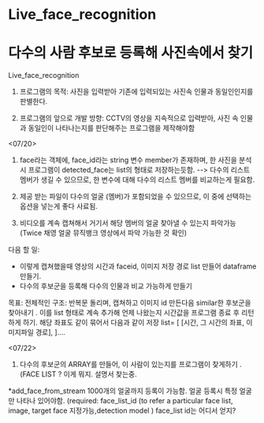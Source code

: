 # Live_face_recognition
# 다수의 사람 후보로 등록해 사진속에서 찾기 
Live_face_recognition
1. 프로그램의 목적: 사진을 입력받아 기존에 입력되있는 사진속 인물과 동일인인지를 판별한다. 

2. 프로그램의 앞으로 개발 방향: CCTV의 영상을 지속적으로 입력받아, 사진 속 인물과 동일인이 나타나는지를 판단해주는 프로그램을 제작해야함 


<07/20>
1. face라는 객체에, face_id라는 string 변수 member가 존재하며, 한 사진을 분석시 프로그램이 detected_face는 list의 형태로 저장하는듯함. 
--> 다수의 리스트 멤버가 생길 수 있으므로, 한 변수에 대해 다수의 리스트 멤버를 비교하는게 필요함. 

2. 제공 받는 파일이 다수의 얼굴 (멤버)가 포함되었을 수 있으므로, 이 중에 선택하는 옵션을 넣는게 좋다 사료됨. 

3. 비디오를 계속 캡쳐해서 거기서 해당 멤버의 얼굴 찾아낼 수 있는지 파악가능 (Twice 채영 얼굴 뮤직뱅크 영상에서 파악 가능한 것 확인)

다음 할 일: 
- 이렇게 캡쳐했을때 영상의 시간과 faceid, 이미지 저장 경로 list 만들어 dataframe 만들기. 
- 다수의 후보군을 등록해 다수의 인물과 비교 가능하게 만들기 
            


목표: 전체적인 구조: 반복문 돌리며, 캡쳐하고 이미지 id 만든다음 similar한 후보군을 찾아내기 .
이를 list 형태로 계속 추가해 언제 나왔는지 시간값을 프로그램 종료 후 리턴하게 하기. 해당 좌표도 같이 묶어서 다음과 같이 저장 
list=  [ [시간, 그 시간의 좌표, 이미지파일 경로], ]....

<07/22>
1. 다수의 후보군의 ARRAY를 만들어, 이 사람이 있는지를 프로그램이 찾게하기 . 
(FACE LIST ? 이게 뭐지. 설명서 찾는중.

*add_face_from_stream
1000개의 얼굴까지 등록이 가능함. 
얼굴 등록시 특정 얼굴만 나타나 있어야함. 
(required:  face_list_id (to refer a particular face list, image, target face 지정가능,detection model ) 
face_list id는 어디서 얻지? 




